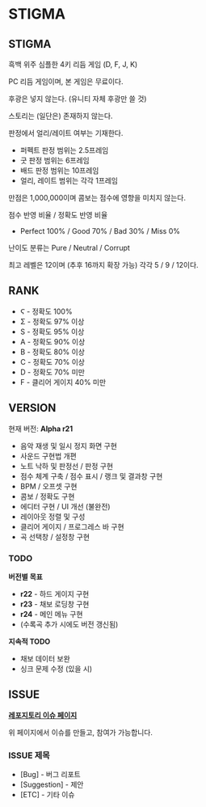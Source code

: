 # STIGMA

## STIGMA
흑백 위주 심플한 4키 리듬 게임 (D, F, J, K)

PC 리듬 게임이며, 본 게임은 무료이다.

후광은 넣지 않는다. (유니티 자체 후광만 쓸 것)

스토리는 (일단은) 존재하지 않는다.

판정에서 얼리/레이트 여부는 기재한다.
 * 퍼펙트 판정 범위는 2.5프레임
 * 굿 판정 범위는 6프레임
 * 배드 판정 범위는 10프레임
 * 얼리, 레이트 범위는 각각 1프레임

만점은 1,000,000이며 콤보는 점수에 영향을 미치지 않는다.

점수 반영 비율 / 정확도 반영 비율
 * Perfect 100% / Good 70% / Bad 30% / Miss 0%

난이도 분류는 Pure / Neutral / Corrupt

최고 레벨은 12이며 (추후 16까지 확장 가능) 각각 5 / 9 / 12이다.

## RANK
 * Ϛ - 정확도 100%
 * Σ - 정확도 97% 이상
 * S - 정확도 95% 이상
 * A - 정확도 90% 이상
 * B - 정확도 80% 이상
 * C - 정확도 70% 이상
 * D - 정확도 70% 미만
 * F - 클리어 게이지 40% 미만

## VERSION
현재 버전: **Alpha r21**
 * 음악 재생 및 일시 정지 화면 구현
 * 사운드 구현법 개편
 * 노트 낙하 및 판정선 / 판정 구현
 * 점수 체계 구축 / 점수 표시 / 랭크 및 결과창 구현
 * BPM / 오프셋 구현
 * 콤보 / 정확도 구현
 * 에디터 구현 / UI 개선 (불완전)
 * 레이아웃 정렬 및 구성
 * 클리어 게이지 / 프로그레스 바 구현
 * 곡 선택창 / 설정창 구현
### TODO
**버전별 목표**
 * **r22** - 하드 게이지 구현
 * **r23** - 채보 로딩창 구현
 * **r24** - 메인 메뉴 구현
 * (수록곡 추가 시에도 버전 갱신됨)

**지속적 TODO**
 * 채보 데이터 보완
 * 싱크 문제 수정 (있을 시)

## ISSUE
**[레포지토리 이슈 페이지](https://github.com/sqUve-kr/STIGMA/issues)**

위 페이지에서 이슈를 만들고, 참여가 가능합니다.
### ISSUE 제목
 * [Bug] - 버그 리포트
 * [Suggestion] - 제안
 * [ETC] - 기타 이슈
